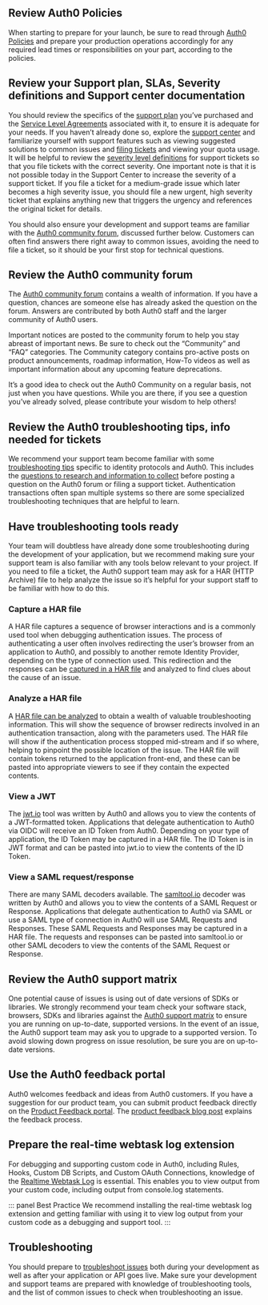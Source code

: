 ## Review Auth0 Policies

When starting to prepare for your launch, be sure to read through [Auth0 Policies](/policies) and prepare your production operations accordingly for any required lead times or responsibilities on your part, according to the policies. 

## Review your Support plan, SLAs, Severity definitions and Support center documentation

You should review the specifics of the [support plan](/support#support-center) you’ve purchased and the [Service Level Agreements](/support#defect-responses) associated with it, to ensure it is adequate for your needs. If you haven’t already done so, explore the [support center](https://support.auth0.com/) and familiarize yourself with support features such as viewing suggested solutions to common issues and [filing tickets](/support/tickets) and viewing your quota usage. It will be helpful to review the [severity level definitions](/support#defect-resolution-procedures) for support tickets so that you file tickets with the correct severity. One important note is that it is not possible today in the Support Center to increase the severity of a support ticket. If you file a ticket for a medium-grade issue which later becomes a high severity issue, you should file a new urgent, high severity ticket that explains anything new that triggers the urgency and references the original ticket for details.

You should also ensure your development and support teams are familiar with the [Auth0 community forum](https://community.auth0.com/), discussed further below. Customers can often find answers there right away to common issues, avoiding the need to file a ticket, so it should be your first stop for technical questions.

## Review the Auth0 community forum

The [Auth0 community forum](https://community.auth0.com/) contains a wealth of information. If you have a question, chances are someone else has already asked the question on the forum. Answers are contributed by both Auth0 staff and the larger community of Auth0 users. 

Important notices are posted to the community forum to help you stay abreast of important news. Be sure to check out the “Community” and “FAQ” categories. The Community category contains pro-active posts on product announcements, roadmap information, How-To videos as well as important information about any upcoming feature deprecations. 

It’s a good idea to check out the Auth0 Community on a regular basis, not just when you have questions. While you are there, if you see a question you’ve already solved, please contribute your wisdom to help others!


## Review the Auth0 troubleshooting tips, info needed for tickets

We recommend your support team become familiar with some [troubleshooting tips](/troubleshoot/basics) specific to identity protocols and Auth0. This includes the [questions to research and information to collect](/troubleshoot/issues) before posting a question on the Auth0 forum or filing a support ticket. Authentication transactions often span multiple systems so there are some specialized troubleshooting techniques that are helpful to learn.

## Have troubleshooting tools ready

Your team will doubtless have already done some troubleshooting during the development of your application, but we recommend making sure your support team is also familiar with any tools below relevant to your project. If you need to file a ticket, the Auth0 support team may ask for a HAR (HTTP Archive) file to help analyze the issue so it’s helpful for your support staff to be familiar with how to do this.

### Capture a HAR file

A HAR file captures a sequence of browser interactions and is a commonly used tool when debugging authentication issues. The process of authenticating a user often involves redirecting the user’s browser from an application to Auth0, and possibly to another remote Identity Provider, depending on the type of connection used.  This redirection and the responses can be [captured in a HAR file](/troubleshoot/har) and analyzed to find clues about the cause of an issue.

### Analyze a HAR file 

A [HAR file can be analyzed](/troubleshoot/har#analyze-a-har-file) to obtain a wealth of valuable troubleshooting information. This will show the sequence of browser redirects involved in an authentication transaction, along with the parameters used. The HAR file will show if the authentication process stopped mid-stream and if so where, helping to pinpoint the possible location of the issue. The HAR file will contain tokens returned to the application front-end, and these can be pasted into appropriate viewers to see if they contain the expected contents.

### View a JWT

The [jwt.io](https://jwt.io) tool was written by Auth0 and allows you to view the contents of a JWT-formatted token. Applications that delegate authentication to Auth0 via OIDC will receive an ID Token from Auth0. Depending on your type of application, the ID Token may be captured in a HAR file. The ID Token is in JWT format and can be pasted into jwt.io to view the contents of the ID Token.

### View a SAML request/response

There are many SAML decoders available. The [samltool.io](https://samltool.io) decoder was written by Auth0 and allows you to view the contents of a SAML Request or Response. Applications that delegate authentication to Auth0 via SAML or use a SAML type of connection in Auth0 will use SAML Requests and Responses. These SAML Requests and Responses may be captured in a HAR file. The requests and responses can be pasted into samltool.io or other SAML decoders to view the contents of the SAML Request or Response.

## Review the Auth0 support matrix

One potential cause of issues is using out of date versions of SDKs or libraries. We strongly recommend your team check your software stack, browsers, SDKs and libraries against the [Auth0 support matrix](/support/matrix) to ensure you are running on up-to-date, supported versions. In the event of an issue, the Auth0 support team may ask you to upgrade to a supported version. To avoid slowing down progress on issue resolution, be sure you are on up-to-date versions.

## Use the Auth0 feedback portal

Auth0 welcomes feedback and ideas from Auth0 customers. If you have a suggestion for our product team, you can submit product feedback directly on the [Product Feedback portal](https://auth0.com/feedback). The [product feedback blog post](https://auth0.com/blog/improve-auth0-new-feedback-page/) explains the feedback process.

## Prepare the real-time webtask log extension 

For debugging and supporting custom code in Auth0, including Rules, Hooks, Custom DB Scripts, and Custom OAuth Connections, knowledge of the [Realtime Webtask Log](/extensions/realtime-webtask-logs) is essential. This enables you to view output from your custom code, including output from console.log statements. 

::: panel Best Practice 
We recommend installing the real-time webtask log extension and getting familiar with using it to view log output from your custom code as a debugging and support tool. 
:::

## Troubleshooting

You should prepare to [troubleshoot issues](/troubleshoot/basics) both during your development as well as after your application or API goes live.  Make sure your development and support teams are prepared with knowledge of troubleshooting tools, and the list of common issues to check when troubleshooting an issue.

